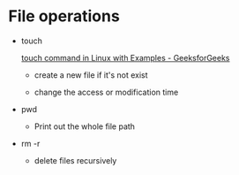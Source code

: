 # File operations

- touch
  
  [touch command in Linux with Examples - GeeksforGeeks](https://www.geeksforgeeks.org/touch-command-in-linux-with-examples/)
  
  - create a new file if it's not exist
  
  - change the access or modification time

- pwd
  
  - Print out the whole file path

- rm -r
  
  - delete files recursively
